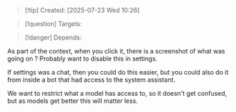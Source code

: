 
>[!tip] Created: [2025-07-23 Wed 10:26]

>[!question] Targets: 

>[!danger] Depends: 

As part of the context, when you click it, there is a screenshot of what was going on ?
Probably want to disable this in settings.

If settings was a chat, then you could do this easier, but you could also do it from inside a bot that had access to the system assistant.

We want to restrict what a model has access to, so it doesn't get confused, but as models get better this will matter less.